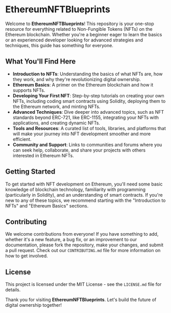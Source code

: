 # EthereumNFTBlueprints

Welcome to **EthereumNFTBlueprints**! This repository is your one-stop resource for everything related to Non-Fungible Tokens (NFTs) on the Ethereum blockchain. Whether you're a beginner eager to learn the basics or an experienced developer looking for advanced strategies and techniques, this guide has something for everyone.

## What You'll Find Here

- **Introduction to NFTs**: Understanding the basics of what NFTs are, how they work, and why they're revolutionizing digital ownership.
- **Ethereum Basics**: A primer on the Ethereum blockchain and how it supports NFTs.
- **Developing Your First NFT**: Step-by-step tutorials on creating your own NFTs, including coding smart contracts using Solidity, deploying them to the Ethereum network, and minting NFTs.
- **Advanced Techniques**: Dive deeper into advanced topics, such as NFT standards beyond ERC-721, like ERC-1155, integrating your NFTs with applications, and creating dynamic NFTs.
- **Tools and Resources**: A curated list of tools, libraries, and platforms that will make your journey into NFT development smoother and more efficient.
- **Community and Support**: Links to communities and forums where you can seek help, collaborate, and share your projects with others interested in Ethereum NFTs.

## Getting Started

To get started with NFT development on Ethereum, you'll need some basic knowledge of blockchain technology, familiarity with programming (particularly in Solidity), and an understanding of smart contracts. If you're new to any of these topics, we recommend starting with the "Introduction to NFTs" and "Ethereum Basics" sections.

## Contributing

We welcome contributions from everyone! If you have something to add, whether it's a new feature, a bug fix, or an improvement to our documentation, please fork the repository, make your changes, and submit a pull request. Check out our `CONTRIBUTING.md` file for more information on how to get involved.

## License

This project is licensed under the MIT License - see the `LICENSE.md` file for details.

Thank you for visiting **EthereumNFTBlueprints**. Let's build the future of digital ownership together!
